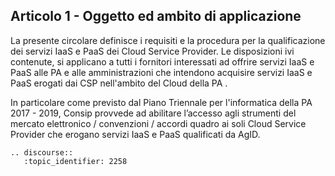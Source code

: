 ## Articolo 1 - Oggetto ed ambito di applicazione
La presente circolare definisce i requisiti e la procedura per la qualificazione dei servizi IaaS e PaaS dei Cloud Service Provider. Le disposizioni ivi contenute, si applicano a tutti i fornitori interessati ad offrire servizi IaaS e PaaS alle PA e alle amministrazioni che intendono acquisire servizi IaaS e PaaS erogati dai CSP nell'ambito del Cloud della PA .

In particolare come previsto dal Piano Triennale per l'informatica della PA 2017 - 2019, Consip provvede ad abilitare l’accesso agli strumenti del mercato elettronico / convenzioni / accordi quadro ai soli Cloud Service Provider che erogano servizi IaaS e PaaS qualificati da AgID.


```eval_rst
.. discourse::
   :topic_identifier: 2258
```
